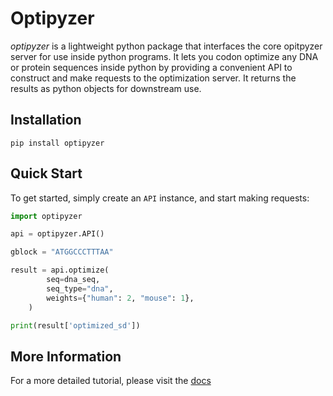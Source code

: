 # Optipyzer

_optipyzer_ is a lightweight python package that interfaces the core opitpyzer server for use inside python programs. It lets you codon optimize any DNA or protein sequences inside python by providing a convenient API to construct and make requests to the optimization server. It returns the results as python objects for downstream use.

## Installation

```console
pip install optipyzer
```

## Quick Start

To get started, simply create an `API` instance, and start making requests:

```python
import optipyzer

api = optipyzer.API()

gblock = "ATGGCCCTTTAA"

result = api.optimize(
        seq=dna_seq,
        seq_type="dna",
        weights={"human": 2, "mouse": 1},
    )

print(result['optimized_sd'])
```

## More Information

For a more detailed tutorial, please visit the [docs](https://optipyzer.readthedocs.org)

